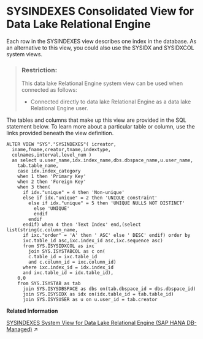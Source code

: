 <!-- loio3be8f16c6c5f1014895cf454b7ee84a0 -->

# SYSINDEXES Consolidated View for Data Lake Relational Engine

Each row in the SYSINDEXES view describes one index in the database. As an alternative to this view, you could also use the SYSIDX and SYSIDXCOL system views.



> ### Restriction:  
> This data lake Relational Engine system view can be used when connected as follows:
> 
> -   Connected directly to data lake Relational Engine as a data lake Relational Engine user.



The tables and columns that make up this view are provided in the SQL statement below. To learn more about a particular table or column, use the links provided beneath the view definition.

```
ALTER VIEW "SYS"."SYSINDEXES"( icreator,
  iname,fname,creator,tname,indextype,
  colnames,interval,level_num ) 
  as select u.user_name,idx.index_name,dbs.dbspace_name,u.user_name,
    tab.table_name,
    case idx.index_category
    when 1 then 'Primary Key'
    when 2 then 'Foreign Key'
    when 3 then(
      if idx."unique" = 4 then 'Non-unique'
      else if idx."unique" = 2 then 'UNIQUE constraint'
        else if idx."unique" = 5 then 'UNIQUE NULLS NOT DISTINCT'
          else 'UNIQUE'
          endif
        endif
      endif) when 4 then 'Text Index' end,(select list(string(c.column_name,
      if ixc."order" = 'A' then ' ASC' else ' DESC' endif) order by
      ixc.table_id asc,ixc.index_id asc,ixc.sequence asc)
      from SYS.ISYSIDXCOL as ixc
        join SYS.ISYSTABCOL as c on(
        c.table_id = ixc.table_id
        and c.column_id = ixc.column_id)
      where ixc.index_id = idx.index_id
      and ixc.table_id = idx.table_id),
    0,0
    from SYS.ISYSTAB as tab
      join SYS.ISYSDBSPACE as dbs on(tab.dbspace_id = dbs.dbspace_id)
      join SYS.ISYSIDX as idx on(idx.table_id = tab.table_id)
      join SYS.ISYSUSER as u on u.user_id = tab.creator
```

**Related Information**  


[SYSINDEXES System View for Data Lake Relational Engine (SAP HANA DB-Managed)](https://help.sap.com/viewer/a898e08b84f21015969fa437e89860c8/2023_2_QRC/en-US/9a6911ffbe404a22a08ab3ab45b92c4a.html "Each row in the SYSINDEXES view describes one index in the database. As an alternative to this view, you could also use the SYSIDX and SYSIDXCOL system views.") :arrow_upper_right:

